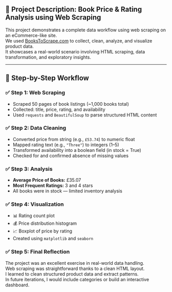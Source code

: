 ## 📘 Project Description: Book Price & Rating Analysis using Web Scraping<br>

This project demonstrates a complete data workflow using web scraping on an eCommerce-like site.<br>
We used [BooksToScrape.com](http://books.toscrape.com) to collect, clean, analyze, and visualize product data.<br>
It showcases a real-world scenario involving HTML scraping, data transformation, and exploratory insights.<br>

---

## 🧭 Step-by-Step Workflow<br>

### ✅ Step 1: Web Scraping<br>
- Scraped 50 pages of book listings (~1,000 books total)<br>
- Collected: title, price, rating, and availability<br>
- Used `requests` and `BeautifulSoup` to parse structured HTML content<br>

### ✅ Step 2: Data Cleaning<br>
- Converted price from string (e.g., `£53.74`) to numeric float<br>
- Mapped rating text (e.g., `"Three"`) to integers (1–5)<br>
- Transformed availability into a boolean field (in stock = True)<br>
- Checked for and confirmed absence of missing values<br>

### ✅ Step 3: Analysis<br>
- **Average Price of Books:** £35.07<br>
- **Most Frequent Ratings:** 3 and 4 stars<br>
- All books were in stock — limited inventory analysis<br>

### ✅ Step 4: Visualization<br>
- 📊 Rating count plot<br>
- 💰 Price distribution histogram<br>
- 📈 Boxplot of price by rating<br>
- Created using `matplotlib` and `seaborn`<br>

### ✅ Step 5: Final Reflection<br>
The project was an excellent exercise in real-world data handling.<br>
Web scraping was straightforward thanks to a clean HTML layout.<br>
I learned to clean structured product data and extract patterns.<br>
In future iterations, I would include categories or build an interactive dashboard.<br>

